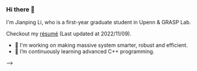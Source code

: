 ### Hi there 👋

I'm Jianping Li, who is a first-year graduate student in Upenn & GRASP Lab.

Checkout my [résumé](https://github.com/jpli02/jpli02/blob/main/resume.pdf) (Last updated at 2022/11/09).

- 🔭 I'm working on making massive system smarter, robust and efficient.
- 🌱 I’m continuously learning advanced C++ programming.



<!-- <p float="left">
  <img src="https://github-readme-stats.vercel.app/api?username=jpli02&count_private=true&hide=issues&show_icons=true&theme=gruvbox" height="140px" />
  <!--
  &nbsp; &nbsp;
  <img src="https://github-readme-stats.vercel.app/api/top-langs/?username=jpli0207&layout=compact&theme=gruvbox" height="140px" />
  -->
</p>
 -->
